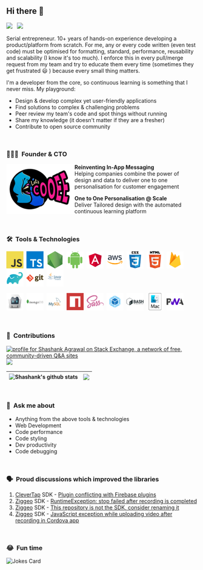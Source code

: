 ## Hi there 👋

<a align="center" href="https://www.linkedin.com/in/s-agrawal/"><img src="https://content.linkedin.com/content/dam/me/business/en-us/amp/brand-site/v2/bg/LI-Logo.svg.original.svg" width="80px"></a> &nbsp; ![](https://komarev.com/ghpvc/?username=sagrawal31&color=green)

Serial entrepreneur. 10+ years of hands-on experience developing a product/platform from scratch. For me, any or every code written (even test code) must be optimised for formatting, standard, performance, reusability and scalability (I know it's too much). I enforce this in every pull/merge request from my team and try to educate them every time (sometimes they get frustrated 😃 ) because every small thing matters.

I'm a developer from the core, so continuous learning is something that I never miss. My playground:

- Design & develop complex yet user-friendly applications
- Find solutions to complex & challenging problems
- Peer review my team's code and spot things without running
- Share my knowledge (it doesn't matter if they are a fresher)
- Contribute to open source community
<br>

### 🧑🏻‍💻 &nbsp;Founder & CTO

<a href="https://www.linkedin.com/company/letscooee/"><img src="https://github.com/letscooee/code-culture/blob/master/assets/images/logo-hoodie.png"  align="left" width="180px"/></a> 

**Reinventing In-App Messaging**  
Helping companies combine the power of design and data to deliver one to one personalisation for customer engagement

**One to One Personalisation @ Scale**  
Deliver Tailored design with the automated continuous learning platform

<br>

### 🛠 &nbsp;Tools & Technologies

<kbd><img height="45" src="https://raw.githubusercontent.com/github/explore/80688e429a7d4ef2fca1e82350fe8e3517d3494d/topics/javascript/javascript.png"></kbd>&nbsp;
<kbd><img height="45" src="https://raw.githubusercontent.com/github/explore/80688e429a7d4ef2fca1e82350fe8e3517d3494d/topics/typescript/typescript.png"></kbd>&nbsp;
<kbd><img height="45" src="https://raw.githubusercontent.com/github/explore/80688e429a7d4ef2fca1e82350fe8e3517d3494d/topics/nodejs/nodejs.png"></kbd>&nbsp;
<kbd><img height="45" src="https://raw.githubusercontent.com/github/explore/80688e429a7d4ef2fca1e82350fe8e3517d3494d/topics/android/android.png"></kbd>&nbsp;
<kbd><img height="45" src="https://raw.githubusercontent.com/github/explore/80688e429a7d4ef2fca1e82350fe8e3517d3494d/topics/angular/angular.png"></kbd>&nbsp;
<kbd><img height="45" src="https://raw.githubusercontent.com/github/explore/fbceb94436312b6dacde68d122a5b9c7d11f9524/topics/aws/aws.png"></kbd>&nbsp;
<kbd><img height="45" src="https://raw.githubusercontent.com/github/explore/80688e429a7d4ef2fca1e82350fe8e3517d3494d/topics/css/css.png"></kbd>&nbsp;
<kbd><img height="45" src="https://raw.githubusercontent.com/github/explore/80688e429a7d4ef2fca1e82350fe8e3517d3494d/topics/html/html.png"></kbd>&nbsp;
<kbd><img height="45" src="https://raw.githubusercontent.com/github/explore/80688e429a7d4ef2fca1e82350fe8e3517d3494d/topics/firebase/firebase.png"></kbd>&nbsp;
<kbd><img height="45" src="https://raw.githubusercontent.com/github/explore/59009b1589a883459c0ae19044e3e7e3ec0c4e0a/topics/gradle/gradle.png"></kbd>&nbsp;
<kbd><img height="45" src="https://raw.githubusercontent.com/github/explore/80688e429a7d4ef2fca1e82350fe8e3517d3494d/topics/git/git.png"></kbd>&nbsp;
<kbd><img height="45" src="https://raw.githubusercontent.com/github/explore/80688e429a7d4ef2fca1e82350fe8e3517d3494d/topics/java/java.png"></kbd>&nbsp;

<kbd><img height="45" src="https://raw.githubusercontent.com/github/explore/4e78b534204b949518e0115bef9fee5194dcb152/topics/cordova/cordova.png"></kbd>&nbsp;
<kbd><img height="45" src="https://raw.githubusercontent.com/github/explore/80688e429a7d4ef2fca1e82350fe8e3517d3494d/topics/mongodb/mongodb.png"></kbd>&nbsp;
<kbd><img height="45" src="https://raw.githubusercontent.com/github/explore/80688e429a7d4ef2fca1e82350fe8e3517d3494d/topics/mysql/mysql.png"></kbd>&nbsp;
<kbd><img height="45" src="https://raw.githubusercontent.com/github/explore/80688e429a7d4ef2fca1e82350fe8e3517d3494d/topics/npm/npm.png"></kbd>&nbsp;
<kbd><img height="45" src="https://raw.githubusercontent.com/github/explore/80688e429a7d4ef2fca1e82350fe8e3517d3494d/topics/sass/sass.png"></kbd>&nbsp;
<kbd><img height="45" src="https://raw.githubusercontent.com/github/explore/80688e429a7d4ef2fca1e82350fe8e3517d3494d/topics/webpack/webpack.png"></kbd>&nbsp;
<kbd><img height="45" src="https://raw.githubusercontent.com/github/explore/80688e429a7d4ef2fca1e82350fe8e3517d3494d/topics/bash/bash.png"></kbd>&nbsp;
<kbd><img height="45" src="https://raw.githubusercontent.com/github/explore/80688e429a7d4ef2fca1e82350fe8e3517d3494d/topics/macos/macos.png"></kbd>&nbsp;
<kbd><img height="45" src="https://raw.githubusercontent.com/github/explore/80688e429a7d4ef2fca1e82350fe8e3517d3494d/topics/pwa/pwa.png"></kbd>&nbsp;

<br>

### 📖 &nbsp;Contributions

<a href="https://stackexchange.com/users/2795790"><img src="https://stackexchange.com/users/flair/2795790.png?theme=clean" width="208" height="58" alt="profile for Shashank Agrawal on Stack Exchange, a network of free, community-driven Q&amp;A sites" title="profile for Shashank Agrawal on Stack Exchange, a network of free, community-driven Q&amp;A sites"></a> <a href="https://medium.com/@snagrawal"><img src="https://miro.medium.com/max/8978/1*s986xIGqhfsN8U--09_AdA.png" width="200px"></a>

| <img align="center" src="https://github-readme-stats.vercel.app/api?username=sagrawal31&show_icons=true&include_all_commits=true&theme=buefy&hide_border=true" alt="Shashank's github stats" /> | <img align="center" src="https://github-readme-stats.vercel.app/api/top-langs/?username=sagrawal31&layout=compact&theme=buefy&hide_border=true&cache_seconds=1800" /> |
| ------------- | ------------- |

<br>

### 💬 &nbsp;Ask me about

- Anything from the above tools & technologies
- Web Development
- Code performance
- Code styling
- Dev productivity
- Code debugging

<br>

### 🗣 &nbsp;Proud discussions which improved the libraries

1. [CleverTap](https://clevertap.com/) SDK - [Plugin conflicting with Firebase plugins](https://github.com/CleverTap/clevertap-cordova/issues/58)
2. [Ziggeo](https://ziggeo.com/) SDK - [RuntimeException: stop failed after recording is completed](https://github.com/Ziggeo/android-sdk-demo/issues/26)
3. [Ziggeo](https://ziggeo.com/) SDK - [This repository is not the SDK, consider renaming it](https://github.com/Ziggeo/android-sdk-demo/issues/27)
3. [Ziggeo](https://ziggeo.com/) SDK - [JavaScript exception while uploading video after recording in Cordova app](https://github.com/Ziggeo/ziggeo-client-sdk/issues/34)

<br>

### 😂 &nbsp;Fun time

![Jokes Card](https://readme-jokes.vercel.app/api)
